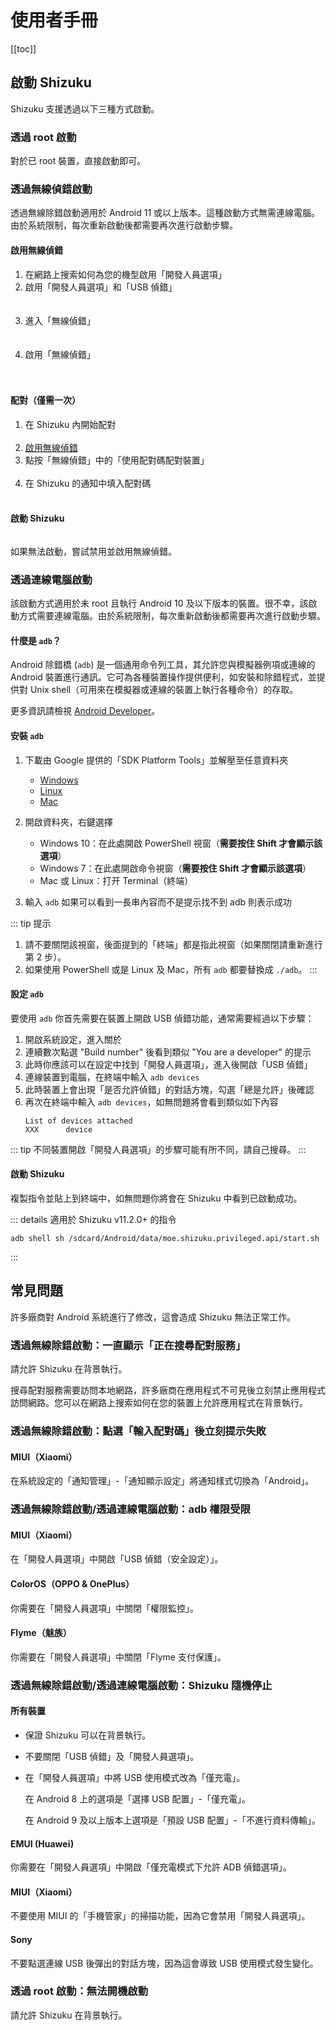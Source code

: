 # 使用者手冊

[[toc]]

## 啟動 Shizuku

Shizuku 支援透過以下三種方式啟動。

### 透過 root 啟動

對於已 root 裝置，直接啟動即可。

### 透過無線偵錯啟動

透過無線除錯啟動適用於 Android 11 或以上版本。這種啟動方式無需連線電腦。由於系統限制，每次重新啟動後都需要再次進行啟動步驟。

#### 啟用無線偵錯

1. 在網路上搜索如何為您的機型啟用「開發人員選項」
2. 啟用「開發人員選項」和「USB 偵錯」<br><br><img :src="$withBase('/images/enable_dev_options.png')" style="max-width:320px;width:100%">
3. 進入「無線偵錯」<br><br><img :src="$withBase('/images/enter_wireless_debugging.png')" style="max-width:320px;width:100%">
4. 啟用「無線偵錯」<br><br><img :src="$withBase('/images/enable_wireless_debugging.png')" style="max-width:320px;width:100%">
   
#### 配對（僅需一次）

1. 在 Shizuku 內開始配對<br><img :src="$withBase('/images/start_paring_from_shizuku.png')" style="max-width:320px;width:100%">
2. [啟用無線偵錯](#啟用無線偵錯)
3. 點按「無線偵錯」中的「使用配對碼配對裝置」<br><img :src="$withBase('/images/start_pairing.png')" style="max-width:320px;width:100%">
4. 在 Shizuku 的通知中填入配對碼<br><img :src="$withBase('/images/enter_pairing_code.png')" style="max-width:320px;width:100%">

#### 啟動 Shizuku

<img :src="$withBase('/images/start_shizuku.png')" style="max-width:320px;width:100%">

如果無法啟動，嘗試禁用並啟用無線偵錯。

### 透過連線電腦啟動

該啟動方式適用於未 root 且執行 Android 10 及以下版本的裝置。很不幸，該啟動方式需要連線電腦。由於系統限制，每次重新啟動後都需要再次進行啟動步驟。

#### 什麼是 `adb`？

Android 除錯橋 (`adb`) 是一個通用命令列工具，其允許您與模擬器例項或連線的 Android 裝置進行通訊。它可為各種裝置操作提供便利，如安裝和除錯程式，並提供對 Unix shell（可用來在模擬器或連線的裝置上執行各種命令）的存取。

更多資訊請檢視 [Android Developer](https://developer.android.com/studio/command-line/adb)。

#### 安裝 `adb`

1. 下載由 Google 提供的「SDK Platform Tools」並解壓至任意資料夾

   * [Windows](https://dl.google.com/android/repository/platform-tools-latest-windows.zip)
   * [Linux](https://dl.google.com/android/repository/platform-tools-latest-linux.zip)
   * [Mac](https://dl.google.com/android/repository/platform-tools-latest-darwin.zip)

2. 開啟資料夾，右鍵選擇

   * Windows 10：在此處開啟 PowerShell 視窗（**需要按住 Shift 才會顯示該選項**）
   * Windows 7：在此處開啟命令視窗（**需要按住 Shift 才會顯示該選項**）
   * Mac 或 Linux：打开 Terminal（終端）

3. 輸入 `adb` 如果可以看到一長串內容而不是提示找不到 adb 則表示成功

::: tip 提示
1. 請不要關閉該視窗，後面提到的「終端」都是指此視窗（如果關閉請重新進行第 2 步）。
2. 如果使用 PowerShell 或是 Linux 及 Mac，所有 `adb` 都要替換成 `./adb`。
:::

#### 設定 `adb`

要使用 `adb` 你首先需要在裝置上開啟 USB 偵錯功能，通常需要經過以下步驟：

1. 開啟系統設定，進入關於
2. 連續數次點選 "Build number" 後看到類似 "You are a developer" 的提示
3. 此時你應該可以在設定中找到「開發人員選項」，進入後開啟「USB 偵錯」
4. 連線裝置到電腦，在終端中輸入 `adb devices`
5. 此時裝置上會出現「是否允許偵錯」的對話方塊，勾選「總是允許」後確認
6. 再次在終端中輸入 `adb devices`，如無問題將會看到類似如下內容
   ```
   List of devices attached
   XXX      device
   ```

::: tip
不同裝置開啟「開發人員選項」的步驟可能有所不同，請自己搜尋。
:::

#### 啟動 Shizuku

複製指令並貼上到終端中，如無問題你將會在 Shizuku 中看到已啟動成功。

::: details 適用於 Shizuku v11.2.0+ 的指令 

```
adb shell sh /sdcard/Android/data/moe.shizuku.privileged.api/start.sh
```
:::

## 常見問題

許多廠商對 Android 系統進行了修改，這會造成 Shizuku 無法正常工作。

### 透過無線除錯啟動：一直顯示「正在搜尋配對服務」

請允許 Shizuku 在背景執行。

搜尋配對服務需要訪問本地網路，許多廠商在應用程式不可見後立刻禁止應用程式訪問網路。您可以在網路上搜索如何在您的裝置上允許應用程式在背景執行。

### 透過無線除錯啟動：點選「輸入配對碼」後立刻提示失敗

#### MIUI（Xiaomi）

在系統設定的「通知管理」-「通知顯示設定」將通知樣式切換為「Android」。

### 透過無線除錯啟動/透過連線電腦啟動：adb 權限受限

#### MIUI（Xiaomi）

在「開發人員選項」中開啟「USB 偵錯（安全設定）」。

#### ColorOS（OPPO & OnePlus）

你需要在「開發人員選項」中關閉「權限監控」。

#### Flyme（魅族）

你需要在「開發人員選項」中關閉「Flyme 支付保護」。

### 透過無線除錯啟動/透過連線電腦啟動：Shizuku 隨機停止

#### 所有裝置

- 保證 Shizuku 可以在背景執行。
- 不要關閉「USB 偵錯」及「開發人員選項」。
- 在「開發人員選項」中將 USB 使用模式改為「僅充電」。
  
  在 Android 8 上的選項是「選擇 USB 配置」-「僅充電」。
  
  在 Android 9 及以上版本上選項是「預設 USB 配置」-「不進行資料傳輸」。

#### EMUI (Huawei) 

你需要在「開發人員選項」中開啟「僅充電模式下允許 ADB 偵錯選項」。

#### MIUI（Xiaomi）

不要使用 MIUI 的「手機管家」的掃描功能，因為它會禁用「開發人員選項」。

#### Sony

不要點選連線 USB 後彈出的對話方塊，因為這會導致 USB 使用模式發生變化。

### 透過 root 啟動：無法開機啟動

請允許 Shizuku 在背景執行。
